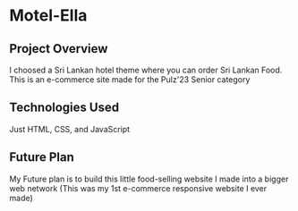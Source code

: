 # Motel-Ella
## Project Overview
I choosed a Sri Lankan hotel theme where you can order Sri Lankan Food. This is an e-commerce site made for the Pulz'23 Senior category

## Technologies Used
Just HTML, CSS, and JavaScript

## Future Plan
My Future plan is to build this little food-selling website I made into a bigger web network (This was my 1st e-commerce responsive website I ever made)
